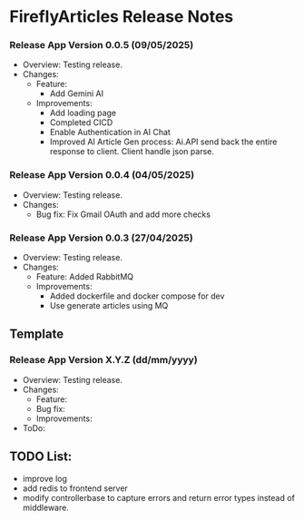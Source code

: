 # FireflyArticles Release Notes




### Release App Version 0.0.5 (09/05/2025)
- Overview: Testing release.
- Changes:
    - Feature: 
        - Add Gemini AI
    - Improvements:
        - Add loading page
        - Completed CICD
        - Enable Authentication in AI Chat
        - Improved AI Article Gen process: 
            Ai.API send back the entire response to client. Client handle json parse.

### Release App Version 0.0.4 (04/05/2025)
- Overview: Testing release.
- Changes:
    - Bug fix: Fix Gmail OAuth and add more checks

### Release App Version 0.0.3 (27/04/2025)
- Overview: Testing release.
- Changes:
    - Feature: Added RabbitMQ
    - Improvements: 
        - Added dockerfile and docker compose for dev
        - Use generate articles using MQ





## Template

### Release App Version X.Y.Z (dd/mm/yyyy)
- Overview: Testing release.
- Changes:
    - Feature:
    - Bug fix:
    - Improvements:
- ToDo:


## TODO List:
- improve log
- add redis to frontend server
- modify controllerbase to capture errors and return error types instead of middleware.







